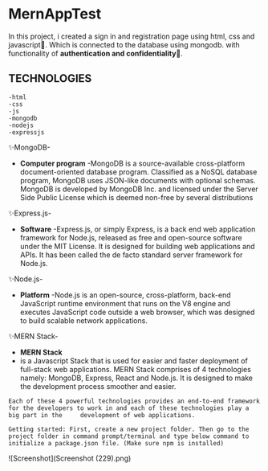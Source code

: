 # MernAppTest

In this project, i created a sign in and registration page using html, css and javascript🎁. Which is connected to the database using mongodb.
with functionality of **authentication and confidentiality**👬.


## TECHNOLOGIES 
    -html
    -css
    -js
    -mongodb
    -nodejs
    -expressjs


✨MongoDB-
  - **Computer program**
 -MongoDB is a source-available cross-platform document-oriented database program. Classified as a NoSQL database program, MongoDB uses JSON-like documents with          optional schemas. MongoDB is developed by MongoDB Inc. and licensed under the Server Side Public License which is deemed non-free by several distributions

✨Express.js-
  - **Software**
    -Express.js, or simply Express, is a back end web application framework for Node.js, released as free and open-source software under the MIT License. It is         designed for building web applications and APIs. It has been called the de facto standard server framework for Node.js.

✨Node.js-
  - **Platform**
    -Node.js is an open-source, cross-platform, back-end JavaScript runtime environment that runs on the V8 engine and executes JavaScript code outside a web browser,       which was designed to build scalable network applications.

✨MERN Stack-
  - **MERN Stack**
   -  is a Javascript Stack that is used for easier and faster deployment of full-stack web applications. MERN Stack comprises of 4 technologies namely: MongoDB,    Express, React and Node.js. It is designed to make the development process smoother and easier.

    Each of these 4 powerful technologies provides an end-to-end framework for the developers to work in and each of these technologies play a big part in the     development of web applications.

    Getting started: First, create a new project folder. Then go to the project folder in command prompt/terminal and type below command to initialize a package.json file. (Make sure npm is installed) 


![Screenshot](Screenshot (229).png)
